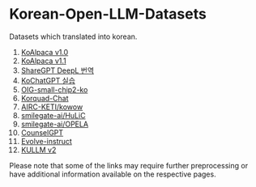 # Korean-Open-LLM-Datasets
Datasets which translated into korean.

1. [KoAlpaca v1.0](https://huggingface.co/datasets/Bingsu/ko_alpaca_data)
2. [KoAlpaca v1.1](https://raw.githubusercontent.com/Beomi/KoAlpaca/main/KoAlpaca_v1.1.jsonl)
3. [ShareGPT DeepL 번역](https://huggingface.co/datasets/junelee/sharegpt_deepl_ko)
4. [KoChatGPT 실습](https://github.com/airobotlab/KoChatGPT)
5. [OIG-small-chip2-ko](https://huggingface.co/datasets/heegyu/OIG-small-chip2-ko)
6. [Korquad-Chat](https://huggingface.co/datasets/heegyu/korquad-chat-v1)
7. [AIRC-KETI/kowow](https://github.com/AIRC-KETI/kowow)
8. [smilegate-ai/HuLiC](https://github.com/smilegate-ai/HuLiC)
9. [smilegate-ai/OPELA](https://github.com/smilegate-ai/OPELA)
10. [CounselGPT](https://github.com/MrBananaHuman/CounselGPT)
11. [Evolve-instruct](https://github.com/lcw99/evolve-instruct/)
12. [KULLM v2](https://huggingface.co/datasets/nlpai-lab/kullm-v2)

Please note that some of the links may require further preprocessing or have additional information available on the respective pages.
